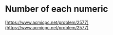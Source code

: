 # Number of each numeric

[https://www.acmicpc.net/problem/2577](https://www.acmicpc.net/problem/2577)
